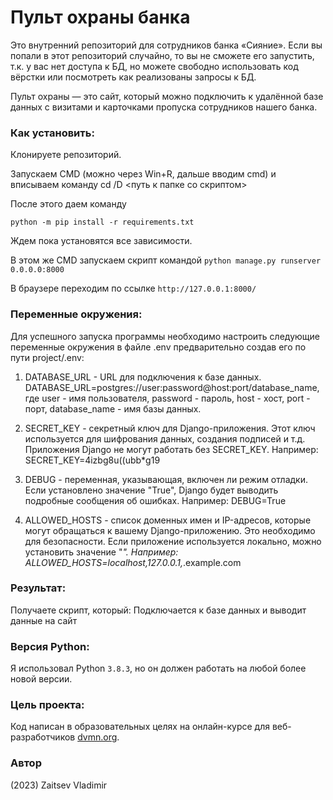 # Пульт охраны банка

Это внутренний репозиторий для сотрудников банка «Сияние». Если вы попали в
этот репозиторий случайно, то вы не сможете его запустить, т.к. у вас нет
доступа к БД, но можете свободно использовать код вёрстки или посмотреть как
реализованы запросы к БД.

Пульт охраны — это сайт, который можно подключить к удалённой базе данных с
визитами и карточками пропуска сотрудников нашего банка.

### Как установить:
Клонируете репозиторий.

Запускаем CMD (можно через Win+R, дальше вводим cmd) и вписываем команду cd /D <путь к папке со скриптом>

После этого даем команду
```
python -m pip install -r requirements.txt
```
Ждем пока установятся все зависимости.

В этом же CMD запускаем скрипт командой ```python manage.py runserver 0.0.0.0:8000``` 

В браузере переходим по ссылке ```http://127.0.0.1:8000/``` 

### Переменные окружения:
Для успешного запуска программы необходимо настроить следующие переменные окружения в файле .env предварительно создав его по пути project/.env:

1. DATABASE_URL - URL для подключения к базе данных. 
DATABASE_URL=postgres://user:password@host:port/database_name, где user - имя пользователя, password - пароль, host - хост, port - порт, database_name - имя базы данных. 

2. SECRET_KEY - секретный ключ для Django-приложения. Этот ключ используется для шифрования данных, создания подписей и т.д. Приложения Django не могут работать без SECRET_KEY. Например: SECRET_KEY=4izbg8u((ubb*g19

3. DEBUG - переменная, указывающая, включен ли режим отладки. Если установлено значение "True", Django будет выводить подробные сообщения об ошибках. Например: DEBUG=True

4. ALLOWED_HOSTS - список доменных имен и IP-адресов, которые могут обращаться к вашему Django-приложению. Это необходимо для безопасности. Если приложение используется локально, можно установить значение "*". Например: ALLOWED_HOSTS=localhost,127.0.0.1,*.example.com

### Результат:
Получаете скрипт, который:
Подключается к базе данных
и выводит данные на сайт

### Версия Python: 
Я использовал Python `3.8.3`, но он должен работать на любой более новой версии.

### Цель проекта:
Код написан в образовательных целях на онлайн-курсе для веб-разработчиков [dvmn.org](https://dvmn.org/).

### Автор
(2023) Zaitsev Vladimir
